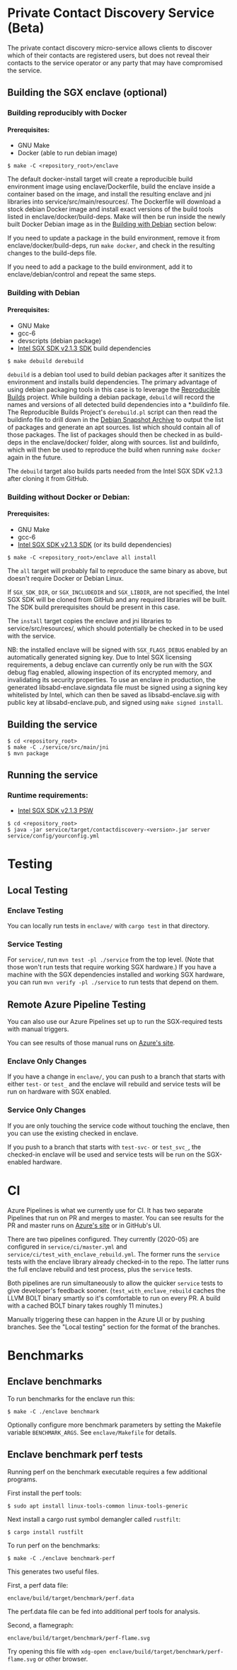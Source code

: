 # Private Contact Discovery Service (Beta)

The private contact discovery micro-service allows clients to discover which of their
contacts are registered users, but does not reveal their contacts to the service operator
or any party that may have compromised the service.

## Building the SGX enclave (optional)

### Building reproducibly with Docker

#### Prerequisites:
- GNU Make
- Docker (able to run debian image)

`````
$ make -C <repository_root>/enclave
`````

The default docker-install target will create a reproducible build environment image using
enclave/Dockerfile, build the enclave inside a container based on the image, and install
the resulting enclave and jni libraries into service/src/main/resources/. The Dockerfile
will download a stock debian Docker image and install exact versions of the build tools
listed in enclave/docker/build-deps. Make will then be run inside the newly built Docker
Debian image as in the [Building with Debian](#building-with-debian) section below:

If you need to update a package in the build environment, remove it from
enclave/docker/build-deps, run `make docker`, and check in the resulting changes to the
build-deps file.

If you need to add a package to the build environment, add it to enclave/debian/control
and repeat the same steps.

### Building with Debian

#### Prerequisites:
- GNU Make
- gcc-6
- devscripts (debian package)
- [Intel SGX SDK v2.1.3 SDK](https://github.com/intel/linux-sgx/tree/sgx_2.1.3) build dependencies

`````
$ make debuild derebuild
`````

`debuild` is a debian tool used to build debian packages after it sanitizes the
environment and installs build dependencies. The primary advantage of using debian
packaging tools in this case is to leverage the [Reproducible
Builds](https://wiki.debian.org/ReproducibleBuilds) project. While building a debian
package, `debuild` will record the names and versions of all detected build dependencies
into a *.buildinfo file. The Reproducible Builds Project's `derebuild.pl` script can then
read the buildinfo file to drill down in the [Debian Snapshot
Archive](http://snapshot.debian.org/) to output the list of packages and generate an apt
sources. list which should contain all of those packages. The list of packages should then
be checked in as build-deps in the enclave/docker/ folder, along with sources. list and
buildinfo, which will then be used to reproduce the build when running `make docker`
again in the future.

The `debuild` target also builds parts needed from the Intel SGX SDK v2.1.3 after cloning it
from GitHub.

### Building without Docker or Debian:

#### Prerequisites:
- GNU Make
- gcc-6
- [Intel SGX SDK v2.1.3 SDK](https://github.com/intel/linux-sgx/tree/sgx_2.1.3) (or its build dependencies)

`````
$ make -C <repository_root>/enclave all install
`````

The `all` target will probably fail to reproduce the same binary as above, but doesn't
require Docker or Debian Linux.

If `SGX_SDK_DIR`, or `SGX_INCLUDEDIR` and `SGX_LIBDIR`, are not specified, the Intel SGX SDK
will be cloned from GitHub and any required libraries will be built. The SDK build
prerequisites should be present in this case.

The `install` target copies the enclave and jni libraries to service/src/resources/, which
should potentially be checked in to be used with the service.

NB: the installed enclave will be signed with `SGX_FLAGS_DEBUG` enabled by an automatically
generated signing key. Due to Intel SGX licensing requirements, a debug enclave can
currently only be run with the SGX debug flag enabled, allowing inspection of its
encrypted memory, and invalidating its security properties. To use an enclave in
production, the generated libsabd-enclave.signdata file must be signed using a signing key
whitelisted by Intel, which can then be saved as libsabd-enclave.sig with public key at
libsabd-enclave.pub, and signed using `make signed install`.

## Building the service

`````
$ cd <repository_root>
$ make -C ./service/src/main/jni
$ mvn package
`````

## Running the service

### Runtime requirements:
- [Intel SGX SDK v2.1.3 PSW](https://github.com/intel/linux-sgx/tree/sgx_2.1.3#install-the-intelr-sgx-psw)

`````
$ cd <repository_root>
$ java -jar service/target/contactdiscovery-<version>.jar server service/config/yourconfig.yml
`````

# Testing

## Local Testing

### Enclave Testing

You can locally run tests in `enclave/` with `cargo test` in that directory.

### Service Testing

For `service/`, run `mvn test -pl ./service` from the top level. (Note
that those won't run tests that require working SGX hardware.) If you
have a machine with the SGX dependencies installed and working SGX
hardware, you can run `mvn verify -pl ./service` to run tests that
depend on them.

## Remote Azure Pipeline Testing

You can also use our Azure Pipelines set up to run the SGX-required
tests with manual triggers.

You can see results of those manual runs on
[Azure's site](https://dev.azure.com/signal-testing/directory-testing/_build).

### Enclave Only Changes

If you have a change in `enclave/`, you can push to a branch that
starts with either `test-` or `test_` and the enclave will rebuild and
service tests will be run on hardware with SGX enabled.

### Service Only Changes

If you are only touching the service code without touching the
enclave, then you can use the existing checked in enclave.

If you push to a branch that starts with `test-svc-` or `test_svc_`, the
checked-in enclave will be used and service tests will be run on the
SGX-enabled hardware.

# CI

Azure Pipelines is what we currently use for CI. It has two separate Pipelines
that run on PR and merges to master. You can see results for the PR and master
runs on
[Azure's site](https://dev.azure.com/signal-testing/directory-testing/_build) or
in GitHub's UI.

There are two pipelines configured. They currently (2020-05) are configured in
`service/ci/master.yml` and `service/ci/test_with_enclave_rebuild.yml`. The
former runs the `service` tests with the enclave library already checked-in to
the repo. The latter runs the full enclave rebuild and test process, plus the
`service` tests.

Both pipelines are run simultaneously to allow the quicker `service` tests to
give developer's feedback sooner. (`test_with_enclave_rebuild` caches the LLVM
BOLT binary smartly so it's comfortable to run on every PR. A build with a
cached BOLT binary takes roughly 11 minutes.)

Manually triggering these can happen in the Azure UI or by pushing branches. See
the "Local testing" section for the format of the branches.

# Benchmarks

## Enclave benchmarks

To run benchmarks for the enclave run this:

    $ make -C ./enclave benchmark

Optionally configure more benchmark parameters by setting the Makefile
variable `BENCHMARK_ARGS`.  See `enclave/Makefile` for details.

## Enclave benchmark perf tests

Running perf on the benchmark executable requires a few additional
programs.

First install the perf tools:

    $ sudo apt install linux-tools-common linux-tools-generic

Next install a cargo rust symbol demangler called `rustfilt`:

    $ cargo install rustfilt

To run perf on the benchmarks:

    $ make -C ./enclave benchmark-perf

This generates two useful files.

First, a perf data file:

    enclave/build/target/benchmark/perf.data

The perf.data file can be fed into additional perf tools for analysis.

Second, a flamegraph:

    enclave/build/target/benchmark/perf-flame.svg

Try opening this file with `xdg-open enclave/build/target/benchmark/perf-flame.svg` or other browser.
